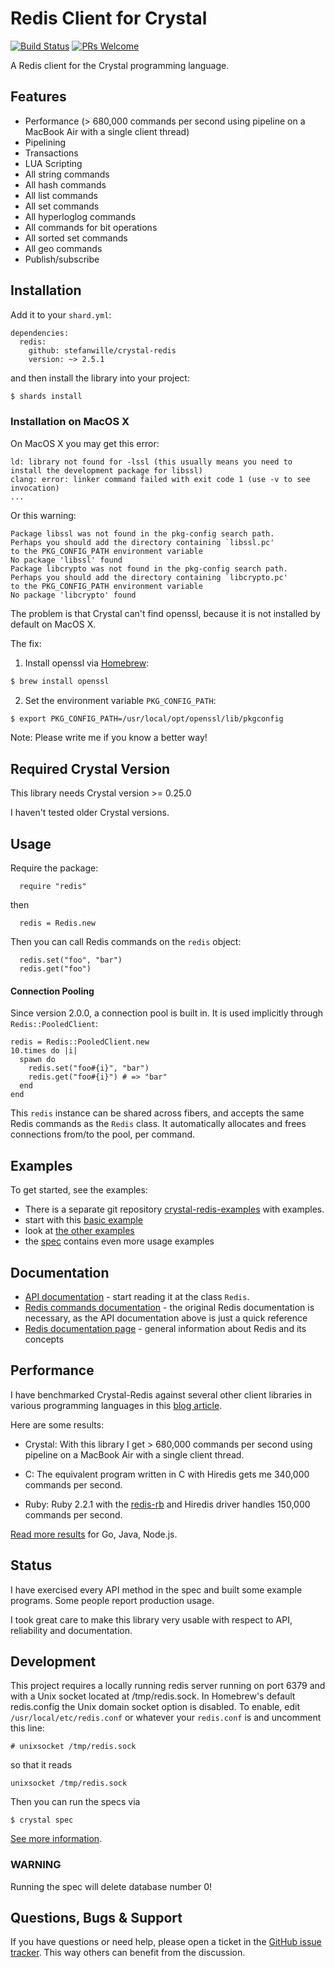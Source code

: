 # Redis Client for Crystal

[![Build Status](https://img.shields.io/travis/stefanwille/crystal-redis/master.svg?style=flat)](https://travis-ci.org/stefanwille/crystal-redis) [![PRs Welcome](https://img.shields.io/badge/PRs-welcome-brightgreen.svg)](CONTRIBUTING.md#pull-requests)

A Redis client for the Crystal programming language.

## Features

- Performance (> 680,000 commands per second using pipeline on a MacBook Air with a single client thread)
- Pipelining
- Transactions
- LUA Scripting
- All string commands
- All hash commands
- All list commands
- All set commands
- All hyperloglog commands
- All commands for bit operations
- All sorted set commands
- All geo commands
- Publish/subscribe

## Installation

Add it to your `shard.yml`:

```crystal
dependencies:
  redis:
    github: stefanwille/crystal-redis
    version: ~> 2.5.1
```

and then install the library into your project:

```bash
$ shards install
```

### Installation on MacOS X

On MacOS X you may get this error:

```
ld: library not found for -lssl (this usually means you need to install the development package for libssl)
clang: error: linker command failed with exit code 1 (use -v to see invocation)
...
```

Or this warning:

```
Package libssl was not found in the pkg-config search path.
Perhaps you should add the directory containing `libssl.pc'
to the PKG_CONFIG_PATH environment variable
No package 'libssl' found
Package libcrypto was not found in the pkg-config search path.
Perhaps you should add the directory containing `libcrypto.pc'
to the PKG_CONFIG_PATH environment variable
No package 'libcrypto' found
```

The problem is that Crystal can't find openssl, because it is not installed by default on MacOS X.

The fix:

1.  Install openssl via [Homebrew](https://brew.sh/):

```bash
$ brew install openssl
```

2.  Set the environment variable `PKG_CONFIG_PATH`:

```bash
$ export PKG_CONFIG_PATH=/usr/local/opt/openssl/lib/pkgconfig
```

Note: Please write me if you know a better way!

## Required Crystal Version

This library needs Crystal version >= 0.25.0

I haven't tested older Crystal versions.

## Usage

Require the package:

```crystal
  require "redis"
```

then

```crystal
  redis = Redis.new
```

Then you can call Redis commands on the `redis` object:

```crystal
  redis.set("foo", "bar")
  redis.get("foo")
```

#### Connection Pooling

Since version 2.0.0, a connection pool is built in. It is used implicitly through `Redis::PooledClient`:

```Crystal
redis = Redis::PooledClient.new
10.times do |i|
  spawn do
    redis.set("foo#{i}", "bar")
    redis.get("foo#{i}") # => "bar"
  end
end
```

This `redis` instance can be shared across fibers, and accepts the same Redis commands as the `Redis` class.
It automatically allocates and frees connections from/to the pool, per command.

## Examples

To get started, see the examples:

- There is a separate git repository [crystal-redis-examples](https://github.com/stefanwille/crystal-redis-examples) with examples.
- start with this [basic example](https://github.com/stefanwille/crystal-redis-examples/blob/master/src/basic.cr)
- look at [the other examples](https://github.com/stefanwille/crystal-redis-examples/blob/master/src/)
- the [spec](https://github.com/stefanwille/crystal-redis/blob/master/spec/redis_spec.cr) contains even more usage examples

## Documentation

- [API documentation](http://stefanwille.github.io/crystal-redis) -
  start reading it at the class `Redis`.
- [Redis commands documentation](http://redis.io/commands) - the original Redis documentation is necessary, as the API documentation above is just a quick reference
- [Redis documentation page](http://redis.io/documentation) - general information about Redis and its concepts

## Performance

I have benchmarked Crystal-Redis against several other client libraries in various programming languages in this [blog article](http://www.stefanwille.com/2015/05/redis-clients-crystal-vs-ruby-vs-c-vs-go/).

Here are some results:

- Crystal: With this library I get > 680,000 commands per second using pipeline on a MacBook Air with a single client thread.

- C: The equivalent program written in C with Hiredis gets me 340,000 commands per second.

- Ruby: Ruby 2.2.1 with the [redis-rb](https://github.com/redis/redis-rb) and Hiredis driver handles 150,000 commands per second.

[Read more results](http://www.stefanwille.com/2015/05/redis-clients-crystal-vs-ruby-vs-c-vs-go/) for Go, Java, Node.js.

## Status

I have exercised every API method in the spec and built some example programs. Some people report production usage.

I took great care to make this library very usable with respect to API, reliability and documentation.

## Development

This project requires a locally running redis server running on port 6379 and with a Unix socket located at /tmp/redis.sock. In Homebrew's default redis.config the Unix domain socket option is disabled. To enable, edit `/usr/local/etc/redis.conf` or whatever your `redis.conf` is and uncomment this line:

```
# unixsocket /tmp/redis.sock
```

so that it reads

```
unixsocket /tmp/redis.sock
```

Then you can run the specs via

`$ crystal spec`

[See more information](https://github.com/stefanwille/crystal-redis/blob/master/CONTRIBUTING.md).

### WARNING

Running the spec will delete database number 0!

## Questions, Bugs & Support

If you have questions or need help, please open a ticket in the [GitHub issue tracker](https://github.com/stefanwille/crystal-redis/issues). This way others can benefit from the discussion.
